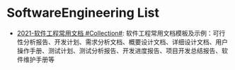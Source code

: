 # SoftwareEngineering List

- [2021-软件工程常用文档 #Collection#](https://github.com/cuizhenjie/software-engineering-document): 软件工程常用文档模板及示例：可行性分析报告、开发计划、需求分析文档、概要设计文档、详细设计文档、用户操作手册、测试计划、测试分析报告、开发进度报告、项目开发总结报告、软件维护手册等
